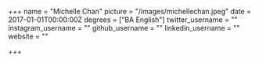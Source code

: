 +++
name = "Michelle Chan"
picture = "/images/michellechan.jpeg"
date = 2017-01-01T00:00:00Z
degrees = ["BA English"]
twitter_username = ""
instagram_username = ""
github_username = ""
linkedin_username = ""
website = ""

+++
